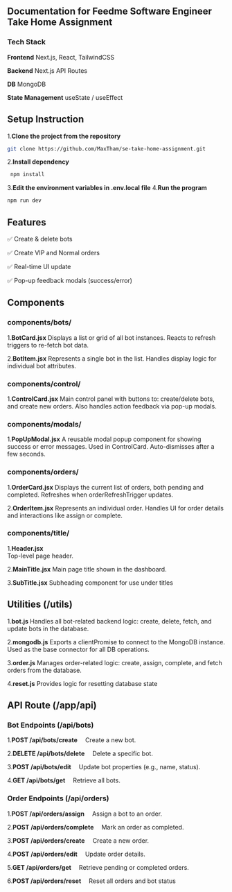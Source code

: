 ## Documentation for Feedme Software Engineer Take Home Assignment

### Tech Stack

**Frontend**
Next.js, React, TailwindCSS

**Backend**
Next.js API Routes

**DB**
MongoDB

**State Management**
useState / useEffect

## Setup Instruction

1.**Clone the project from the repository**

```bash
git clone https://github.com/MaxTham/se-take-home-assignment.git
```

2.**Install dependency**

```bash
 npm install
```

3.**Edit the environment variables in .env.local file**
4.**Run the program**

```bash
npm run dev
```

## Features

✅ Create & delete bots

✅ Create VIP and Normal orders

✅ Real-time UI update

✅ Pop-up feedback modals (success/error)

## Components

### components/bots/

1.**BotCard.jsx**
Displays a list or grid of all bot instances. Reacts to refresh triggers to re-fetch bot data.

2.**BotItem.jsx**
Represents a single bot in the list. Handles display logic for individual bot attributes.

### components/control/

1.**ControlCard.jsx**
Main control panel with buttons to: create/delete bots, and create new orders. Also handles action feedback via pop-up modals.

### components/modals/

1.**PopUpModal.jsx**
A reusable modal popup component for showing success or error messages. Used in ControlCard. Auto-dismisses after a few seconds.

### components/orders/

1.**OrderCard.jsx**
Displays the current list of orders, both pending and completed. Refreshes when orderRefreshTrigger updates.

2.**OrderItem.jsx**
Represents an individual order. Handles UI for order details and interactions like assign or complete.

### components/title/

1.**Header.jsx**  
   Top-level page header.

2.**MainTitle.jsx**
Main page title shown in the dashboard.

3.**SubTitle.jsx**
Subheading component for use under titles

## Utilities (/utils)

1.**bot.js**
Handles all bot-related backend logic: create, delete, fetch, and update bots in the database.

2.**mongodb.js**
Exports a clientPromise to connect to the MongoDB instance. Used as the base connector for all DB operations.

3.**order.js**
Manages order-related logic: create, assign, complete, and fetch orders from the database.

4.**reset.js**
Provides logic for resetting database state

## API Route (/app/api)

### Bot Endpoints (/api/bots)

1.**POST /api/bots/create**
 Create a new bot.

2.**DELETE /api/bots/delete**
    Delete a specific bot.

3.**POST /api/bots/edit**
    Update bot properties (e.g., name, status).

4.**GET /api/bots/get**
    Retrieve all bots.

### Order Endpoints (/api/orders)

1.**POST /api/orders/assign**
    Assign a bot to an order.

2.**POST /api/orders/complete**
    Mark an order as completed.

3.**POST /api/orders/create**
    Create a new order.

4.**POST /api/orders/edit**
    Update order details.

5.**GET /api/orders/get**
    Retrieve pending or completed orders.

6.**POST /api/orders/reset**
    Reset all orders and bot status
